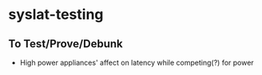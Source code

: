 # syslat-testing











## To Test/Prove/Debunk

- High power appliances' affect on latency while competing(?) for power
